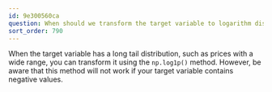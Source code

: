 ```yaml
---
id: 9e300560ca
question: When should we transform the target variable to logarithm distribution?
sort_order: 790
---
```


When the target variable has a long tail distribution, such as prices with a wide range, you can transform it using the `np.log1p()` method. However, be aware that this method will not work if your target variable contains negative values.